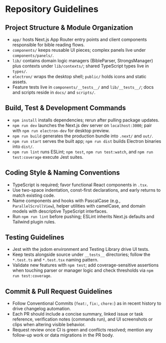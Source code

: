 # Repository Guidelines

## Project Structure & Module Organization
- `app/` hosts Next.js App Router entry points and client components responsible for bible reading flows.
- `components/` keeps reusable UI pieces; complex panels live under `components/panels/`.
- `lib/` contains domain logic managers (BibleParser, StrongsManager) plus contexts under `lib/contexts/`; shared TypeScript types live in `types/`.
- `electron/` wraps the desktop shell; `public/` holds icons and static assets.
- Feature tests live in `components/__tests__/` and `lib/__tests__/`; docs and scripts reside in `docs/` and `scripts/`.

## Build, Test & Development Commands
- `npm install` installs dependencies; rerun after pulling package updates.
- `npm run dev` launches the Next.js dev server on `localhost:3000`; pair with `npm run electron-dev` for desktop preview.
- `npm run build` generates the production bundle into `.next/` and `out/`.
- `npm run start` serves the built app; `npm run dist` builds Electron binaries into `dist/`.
- `npm run lint` runs ESLint; `npm test`, `npm run test:watch`, and `npm run test:coverage` execute Jest suites.

## Coding Style & Naming Conventions
- TypeScript is required; favor functional React components in `.tsx`.
- Use two-space indentation, const-first declarations, and early returns to match existing code.
- Name components and hooks with PascalCase (e.g., `ParallelScrollView`), helper utilities with camelCase, and domain models with descriptive TypeScript interfaces.
- Run `npm run lint` before pushing; ESLint inherits Next.js defaults and Tailwind plugin rules.

## Testing Guidelines
- Jest with the jsdom environment and Testing Library drive UI tests.
- Keep tests alongside source under `__tests__` directories; follow the `*.test.ts` and `*.test.tsx` naming pattern.
- Validate new features with `npm test`; add coverage-sensitive assertions when touching parser or manager logic and check thresholds via `npm run test:coverage`.

## Commit & Pull Request Guidelines
- Follow Conventional Commits (`feat:`, `fix:`, `chore:`) as in recent history to drive changelog automation.
- Each PR should include a concise summary, linked issue or task reference, verification notes (commands run), and UI screenshots or clips when altering visible behavior.
- Request review once CI is green and conflicts resolved; mention any follow-up work or data migrations in the PR body.
